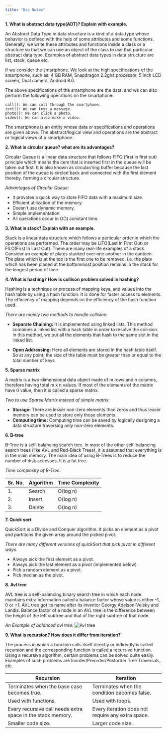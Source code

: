 ```yaml
---
title: "Dsa Notes"
---
```


**1. What is abstract data type(ADT)? Explain with example.**

An Abstract Data Type in data structure is a kind of a data type whose behavior is defined with the help of some attributes and some functions. Generally, we write these attributes and functions inside a class or a structure so that we can use an object of the class to use that particular abstract data type.
Examples of abstract data types in data structure are list, stack, queue etc.

If we consider the smartphone. We look at the high specifications of the smartphone, such as:
4 GB RAM, Snapdragon 2.2ghz processor, 5 inch LCD screen, Dual camera, Android 8.0.

The above specifications of the smartphone are the data, and we can also perform the following operations on the smartphone:

```
call(): We can call through the smartphone.
text(): We can text a message.
photo(): We can click a photo.
video(): We can also make a video.
```
The smartphone is an entity whose data or specifications and operations are given above. The abstract/logical view and operations are the abstract or logical views of a smartphone.

**2. What is circular queue? what are its advantages?**

Circular Queue is a linear data structure that follows FIFO (first in first out) principle which means the item that is inserted first in the queue will be taken out first.  It is also known as circular/ring buffer because the last position of the queue is circled back and connected with the first element thereby, forming a circular structure.

_Advantages of Circular Queue:_

- It provides a quick way to store FIFO data with a maximum size.
- Efficient utilization of the memory.
- Doesn’t use dynamic memory.
- Simple implementation.
- All operations occur in O(1) constant time.


**3. What is stack? Explain with an example.**

Stack is a linear data structure which follows a particular order in which the operations are performed. The order may be LIFO(Last In First Out) or FILO(First In Last Out).
There are many real-life examples of a stack. Consider an example of plates stacked over one another in the canteen. The plate which is at the top is the first one to be removed, i.e. the plate which has been placed at the bottommost position remains in the stack for the longest period of time. 


**4. What is hashing? How is collison problem solved in hashing?**

Hashing is a technique or process of mapping keys, and values into the hash table by using a hash function. It is done for faster access to elements. The efficiency of mapping depends on the efficiency of the hash function used.

_There are mainly two methods to handle collision:_

- **Separate Chaining:**  It is implemented using linked lists. This method combines a linked list with a hash table in order to resolve the collision. In this method, we put all the elements that hash to the same slot in the linked list.

- **Open Addressing:** Here all elements are stored in the hash table itself. So at any point, the size of the table must be greater than or equal to the total number of keys

**5. Sparse matrix**

A matrix is a two-dimensional data object made of m rows and n columns, therefore having total m x n values. If most of the elements of the matrix have 0 value, then it is called a sparse matrix.

_Two to use Sparse Matrix instead of simple matrix:_

- **Storage:** There are lesser non-zero elements than zeros and thus lesser memory can be used to store only those elements.
- **Computing time:** Computing time can be saved by logically designing a data structure traversing only non-zero elements.

**6. B-tree**

B-Tree is a self-balancing search tree. In most of the other self-balancing search trees (like AVL and Red-Black Trees), it is assumed that everything is in the main memory. The main idea of using B-Trees is to reduce the number of disk accesses. It is a fat tree.

_Time complexity of B-Tree:_

|Sr. No.	|Algorithm	|Time Complexity|
| -------| ----- |-------|
|1.	|Search	|O(log n)|
|2.	|Insert	|O(log n)|
|3.	|Delete	|O(log n)|


**7. Quick sort**

QuickSort is a Divide and Conquer algorithm. It picks an element as a pivot and partitions the given array around the picked pivot. 

_There are many different versions of quickSort that pick pivot in different ways._

- Always pick the first element as a pivot.
- Always pick the last element as a pivot (implemented below)
- Pick a random element as a pivot.
- Pick median as the pivot.

**8. Avl tree**

AVL tree is a self-balancing binary search tree in which each node maintains extra information called a balance factor whose value is either -1, 0 or +1. AVL tree got its name after its inventor Georgy Adelson-Velsky and Landis. Balance factor of a node in an AVL tree is the difference between the height of the left subtree and that of the right subtree of that node.

_An Example of balanced avl tree:_
![Avl tree](https://cdn.programiz.com/sites/tutorial2program/files/avl-tree-final-tree-1_0_2.png)

**9. What is recursion? How does it differ from iteration?**

The process in which a function calls itself directly or indirectly is called recursion and the corresponding function is called a recursive function. Using a recursive algorithm, certain problems can be solved quite easily. Examples of such problems are Inorder/Preorder/Postorder Tree Traversals, etc.

|Recursion|Iteration|
|----|-----|
|Terminates when the base case becomes true.|	Terminates when the condition becomes false.|
|Used with functions.|	Used with loops.|
|Every recursive call needs extra space in the stack memory.|	Every iteration does not require any extra space.|
|Smaller code size.|	Larger code size.|